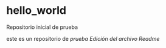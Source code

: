 # hello_world
Repositorio inicial de prueba

este es un repositorio de *prueba*
_Edición del archivo Readme_
